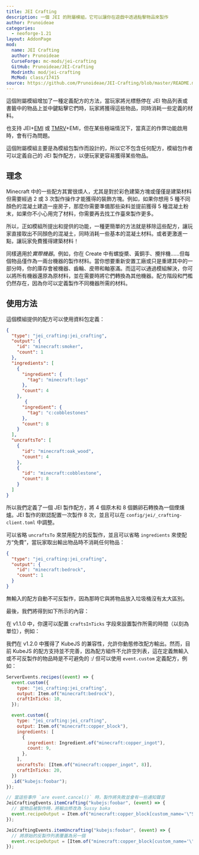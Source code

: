 ```yaml
---
title: JEI Crafting
description: 一個 JEI 的附屬模組，它可以讓你在遊戲中透過點擊物品來製作
author: Prunoideae
categories:
  - neoforge-1.21
layout: AddonPage
mod:
  name: JEI Crafting
  author: Prunoideae
  CurseForge: mc-mods/jei-crafting
  GitHub: Prunoideae/JEI-Crafting
  Modrinth: mod/jei-crafting
  McMod: class/17415
source: https://github.com/Prunoideae/JEI-Crafting/blob/master/README.md
---
```


這個附屬模組增加了一種定義配方的方法，當玩家將光標懸停在 JEI 物品列表或書籤中的物品上並中鍵點擊它們時，玩家將獲得這些物品，同時消耗一些定義的材料。

也支持 JEI+[EMI] 或 [TMRV]+EMI，但在某些極端情況下，當真正的作弊功能啟用時，會有行為問題。

這個附屬模組主要是為模組包製作而設計的，所以它不包含任何配方，模組包作者可以定義自己的 JEI 製作配方，以便玩家更容易獲得某些物品。

<Attachment link="2.png" />

[EMI]: https://modrinth.com/mod/emi
[TMRV]: https://www.curseforge.com/minecraft/mc-mods/tmrv

## 理念

Minecraft 中的一些配方其實很煩人，尤其是對於彩色建築方塊或僅僅是建築材料但需要經過 2 或 3 次製作操作才能獲得的裝飾方塊。例如，如果你想用 5 種不同顏色的混凝土建造一座房子，那麼你需要準備那些染料並提前獲得 5 種混凝土粉末，如果你不小心用完了材料，你需要再去找工作臺來製作更多。

<Attachment link="3.png" />

所以，正如模組所提出和提供的功能，一種更簡單的方法就是移除這些配方，讓玩家直接取出不同顏色的混凝土，同時消耗一些基本的混凝土材料。或者更激進一點，讓玩家免費獲得建築材料！

同樣適用於*實際機器*。例如，你在 Create 中有螺旋槳、黃銅手、攪拌機……但每個物品僅作為一兩台機器的製作材料。當你想要重新安置工廠或只是重建其中的一部分時，你的庫存會被機器、齒輪、皮帶和軸塞滿。而這可以通過模組解決，你可以將所有機器還原為原材料，並在需要時將它們轉換為其他機器。配方階段和門檻仍然存在，因為你可以定義製作不同機器所需的材料。

## 使用方法

這個模組提供的配方可以使用資料包定義：

```json
{
  "type": "jei_crafting:jei_crafting",
  "output": {
    "id": "minecraft:smoker",
    "count": 1
  },
  "ingredients": [
    {
      "ingredient": {
        "tag": "minecraft:logs"
      },
      "count": 4
    },
       {
      "ingredient": {
        "tag": "c:cobblestones"
      },
      "count": 8
    }
  ],
  "uncraftsTo": [
    {
      "id": "minecraft:oak_wood",
      "count": 4
    },
    {
      "id": "minecraft:cobblestone",
      "count": 8
    }
  ]
}
```

所以我們定義了一個 JEI 製作配方，將 4 個原木和 8 個鵝卵石轉換為一個煙燻爐。JEI 製作的默認配置一次製作 8 次，並且可以在 `config/jei/_crafting-client.toml` 中調整。

可以省略 `uncraftsTo` 來禁用配方的反製作，並且可以省略 `ingredients` 來使配方“免費”，當玩家取出輸出物品時不消耗任何物品：

```json
{
  "type": "jei_crafting:jei_crafting",
  "output": {
    "id": "minecraft:bedrock",
    "count": 1
  }
}
```

無輸入的配方自動不可反製作，因為那時它與將物品放入垃圾桶沒有太大區別。

最後，我們將得到如下所示的內容：

在 v1.1.0 中，你還可以配置 `craftsInTicks` 字段來設置製作所需的時間（以刻為單位），例如：

<Attachment link="/4.mp4" />

我們在 v1.2.0 中獲得了 KubeJS 的兼容性，允許你動態修改配方輸出。然而，目前 KubeJS 的配方支持並不完善，因為配方組件不允許空列表，這在定義無輸入或不可反製作的物品時是不可避免的 :/ 但可以使用 `event.custom` 定義配方，例如：

```js
ServerEvents.recipes((event) => {
  event.custom({
    type: "jei_crafting:jei_crafting",
    output: Item.of("minecraft:bedrock"),
    craftInTicks: 10,
  });

  event.custom({
    type: "jei_crafting:jei_crafting",
    output: Item.of("minecraft:copper_block"),
    ingredients: [
      {
        ingredient: Ingredient.of("minecraft:copper_ingot"),
        count: 9,
      },
    ],
    uncraftsTo: [Item.of("minecraft:copper_ingot", 8)],
    craftInTicks: 20,
  })
  .id("kubejs:foobar");
});

// 當這些事件 `are event.cancel()` 時，製作將失敗並會有一些通知聲音
JeiCraftingEvents.itemCrafting("kubejs:foobar", (event) => {
  // 當物品被製作時，將輸出修改為 Sussy baka
  event.recipeOutput = Item.of("minecraft:copper_block[custom_name='\"Sussy baka\"']");
});

JeiCraftingEvents.itemUncrafting("kubejs:foobar", (event) => {
  // 將原始的反製作列表覆蓋為另一個
  event.recipeOutput = [Item.of("minecraft:copper_block[custom_name='\"Sussy baka\"']")];
});
```
